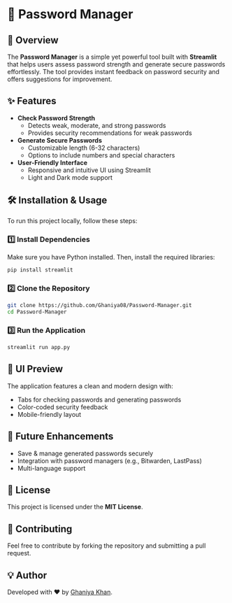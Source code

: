 # 🔐 Password Manager

## 📌 Overview
The **Password Manager** is a simple yet powerful tool built with **Streamlit** that helps users assess password strength and generate secure passwords effortlessly. The tool provides instant feedback on password security and offers suggestions for improvement.

## ✨ Features
- **Check Password Strength**
  - Detects weak, moderate, and strong passwords
  - Provides security recommendations for weak passwords
- **Generate Secure Passwords**
  - Customizable length (6-32 characters)
  - Options to include numbers and special characters
- **User-Friendly Interface**
  - Responsive and intuitive UI using Streamlit
  - Light and Dark mode support

## 🛠️ Installation & Usage
To run this project locally, follow these steps:

### 1️⃣ Install Dependencies
Make sure you have Python installed. Then, install the required libraries:
```bash
pip install streamlit
```

### 2️⃣ Clone the Repository
```bash
git clone https://github.com/Ghaniya08/Password-Manager.git
cd Password-Manager
```

### 3️⃣ Run the Application
```bash
streamlit run app.py
```

## 🎨 UI Preview
The application features a clean and modern design with:
- Tabs for checking passwords and generating passwords
- Color-coded security feedback
- Mobile-friendly layout

## 🚀 Future Enhancements
- Save & manage generated passwords securely
- Integration with password managers (e.g., Bitwarden, LastPass)
- Multi-language support

## 📜 License
This project is licensed under the **MIT License**.

## 🤝 Contributing
Feel free to contribute by forking the repository and submitting a pull request.

## 💡 Author
Developed with ❤️ by [Ghaniya Khan](https://github.com/Ghaniya08).


